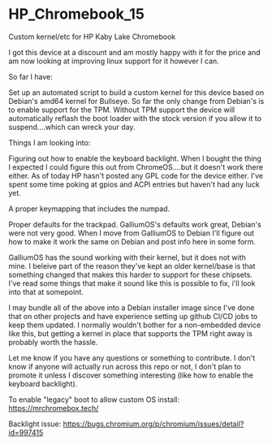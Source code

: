 # HP_Chromebook_15
Custom kernel/etc for HP Kaby Lake Chromebook

I got this device at a discount and am mostly happy with it for the price and am now looking at improving linux support for it however I can. 

So far I have:

Set up an automated script to build a custom kernel for this device based on Debian's amd64 kernel for Bullseye. So far the only change from Debian's is to enable support for the TPM. Without TPM support the device will automatically reflash the boot loader with the stock version if you allow it to suspend....which can wreck your day. 


Things I am looking into:

Figuring out how to enable the keyboard backlight. When I bought the thing I expected I could figure this out from ChromeOS....but it doesn't work there either. As of today HP hasn't posted any GPL code for the device either. I've spent some time poking at gpios and ACPI entries but haven't had any luck yet.

A proper keymapping that includes the numpad.

Proper defaults for the trackpad. GalliumOS's defaults work great, Debian's were not very good. When I move from GalliumOS to Debian I'll figure out how to make it work the same on Debian and post info here in some form.

GalliumOS has the sound working with their kernel, but it does not with mine. I beleive part of the reason they've kept an older kernel/base is that something changed that makes this harder to support for these chipsets. I've read some things that make it sound like this is possible to fix, i'll look into that at somepoint.

I may bundle all of the above into a Debian installer image since I've done that on other projects and have experience setting up github CI/CD jobs to keep them updated. I normally wouldn't bother for a non-embedded device like this, but getting a kernel in place that supports the TPM right away is probably worth the hassle. 

Let me know if you have any questions or something to contribute. I don't know if anyone will actually run across this repo or not, I don't plan to promote it unless I discover something interesting (like how to enable the keyboard backlight).



To enable "legacy" boot to allow custom OS install:
https://mrchromebox.tech/

Backlight issue:
https://bugs.chromium.org/p/chromium/issues/detail?id=997415
